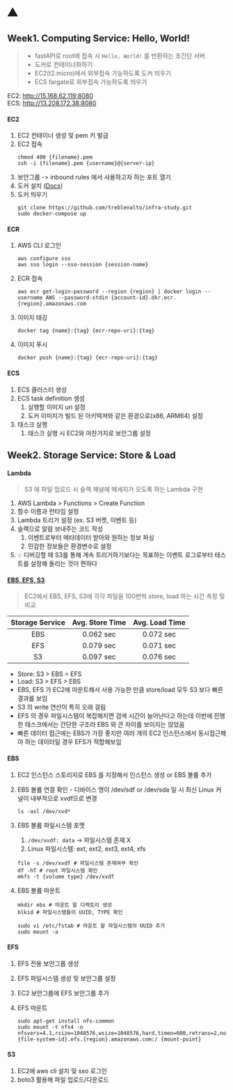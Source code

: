 # ⛰️

## Week1. Computing Service: Hello, World!

> - fastAPI로 root에 접속 시 `Hello, World!` 를 반환하는 초간단 서버
> - 도커로 컨테이너화하기
> - EC2(t2.micro)에서 외부접속 가능하도록 도커 띄우기
> - ECS fargate로 외부접속 가능하도록 띄우기

EC2: http://15.168.62.119:8080 <br>
ECS: http://13.208.172.38:8080

#### EC2

1. EC2 컨테이너 생성 및 pem 키 발급
2. EC2 접속
   ```
   chmod 400 {filename}.pem
   ssh -i {filename}.pem {username}@{server-ip}
   ```
3. 보안그룹 -> inbound rules 에서 사용하고자 하는 포트 열기
4. 도커 설치 ([Docs](https://docs.docker.com/engine/install/ubuntu/))
5. 도커 띄우기
   ```
   git clone https://github.com/treblenalto/infra-study.git
   sudo docker-compose up
   ```

#### ECR

1. AWS CLI 로그인
   ```
   aws configure sso
   aws sso login --sso-session {session-name}
   ```
2. ECR 접속
   ```
   aws ecr get-login-password --region {region} | docker login --username AWS --password-stdin {account-id}.dkr.ecr.{region}.amazonaws.com
   ```
3. 이미지 태깅
   ```
   docker tag {name}:{tag} {ecr-repo-uri}:{tag}
   ```
4. 이미지 푸시
   ```
   docker push {name}:{tag} {ecr-repo-uri}:{tag}
   ```

#### ECS

1. ECS 클러스터 생성
2. ECS task definition 생성
   1. 실행할 이미지 uri 설정
   2. 도커 이미지가 빌드 된 아키텍쳐와 같은 환경으로(x86, ARM64) 설정
3. 태스크 실행
   1. 태스크 실행 시 EC2와 마찬가지로 보안그룹 설정

## Week2. Storage Service: Store & Load

#### Lambda

> S3 에 파일 업로드 시 슬랙 채널에 메세지가 오도록 하는 Lambda 구현

1. AWS Lambda > Functions > Create Function
2. 함수 이름과 런타임 설정
3. Lambda 트리거 설정 (ex. S3 버켓, 이벤트 등)
4. 슬랙으로 알람 보내주는 코드 작성
   1. 이벤트로부터 메타데이터 받아와 원하는 정보 파싱
   2. 민감한 정보들은 환경변수로 설정
5. 💡 디버깅할 때 S3를 통해 계속 트리거하기보다는 목표하는 이벤트 로그로부터 테스트를 설정해 돌리는 것이 편하다

#### [EBS, EFS, S3](https://www.notion.so/corcaai/week2-809a95fb8fd24016817db477f9f4adca?pvs=4)

> EC2에서 EBS, EFS, S3에 각각 파일을 100번씩 store, load 하는 시간 측정 및 비교

| Storage Service | Avg. Store Time | Avg. Load Time |
| :-------------: | :--------: | :-------: |
|       EBS       | 0.062 sec  | 0.072 sec |
|       EFS       | 0.079 sec  | 0.071 sec |
|       S3        | 0.097 sec  | 0.076 sec |

* Store: S3 > EBS = EFS
* Load: S3 > EFS > EBS
* EBS, EFS 가 EC2에 마운트해서 사용 가능한 만큼 store/load 모두 S3 보다 빠른 결과를 보임
* S3 의 write 연산이 특히 오래 걸림
* EFS 의 경우 파일시스템이 복잡해지면 검색 시간이 늘어난다고 하는데 이번에 진행한 태스크에서는 간단한 구조라 EBS 와 큰 차이를 보이지는 않았음
* 빠른 데이터 접근에는 EBS가 가장 좋지만 여러 개의 EC2 인스턴스에서 동시접근해야 하는 데이터일 경우 EFS가 적합해보임

#### EBS

1. EC2 인스턴스 스토리지로 EBS 를 지정해서 인스턴스 생성 or EBS 볼륨 추가
2. EBS 볼륨 연결 확인 - 디바이스 명이 /dev/sdf or /dev/sda 일 시 최신 Linux 커널이 내부적으로 xvdf으로 변경
   ```
   ls -asl /dev/xvd*
   ```
3. EBS 볼륨 파일시스템 포맷
   1. `/dev/xvdf: data` -> 파일시스템 존재 X
   2. Linux 파일시스템: ext, ext2, ext3, ext4, xfs
   ```
   file -s /dev/xvdf # 파일시스템 존재여부 확인
   df -hT # root 파일시스템 확인
   mkfs -t {volume type} /dev/xvdf
   ```
4. EBS 볼륨 마운트

   ```
   mkdir ebs # 마운트 할 디렉토리 생성
   blkid # 파일시스템들이 UUID, TYPE 확인

   sudo vi /etc/fstab # 마운트 할 파일시스템의 UUID 추가
   sudo mount -a
   ```

#### EFS

1. EFS 전용 보안그룹 생성
2. EFS 파일시스템 생성 밎 보안그룹 설정
3. EC2 보안그룹에 EFS 보안그룹 추가
4. EFS 마운트

   ```
   sudo apt-get install nfs-common
   sudo mount -t nfs4 -o nfsvers=4.1,rsize=1048576,wsize=1048576,hard,timeo=600,retrans=2,noresvport {file-system-id}.efs.{region}.amazonaws.com:/ {mount-point}
   ```

#### S3

1. EC2에 aws cli 설치 및 sso 로그인
2. boto3 활용해 파일 업로드/다운로드
